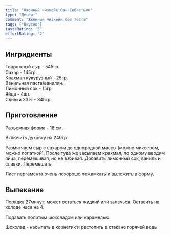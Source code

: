 ```yaml
---
title: "Жженный чизкейк Сан-Себастьян"
type: "Десерт"
comment: "Жженный чизкейк без теста"
tags: ["Вкусно"]
tasteRating: "5"
effortRating: "2"
---
```


## Ингридиенты

Творожный сыр - 545гр.    
Сахар - 145гр.    
Крахмал кукурузный - 25гр.    
Ванильная паста/ванилин.    
Лимонный сок - 15гр     
Яйца - 4шт.    
Сливки 33% - 345гр.    

## Приготовление

Разъемная форма - 18 см.

Включить духовку на 240гр

Размягчаем сыр с сахаром до однородной массы (можно миксером, можно лопаткой), После туда же засыпаем крахмал, по одному вводим яйца, перемешивая, но не взбивая. Добавить лимонный сок, ваниль и сливки. Перемешать


Лист пергамента очень похорошо пожамкать и выложить в форму.


## Выпекание

Порядка 27минут: может остаться жидкий или запечься.
Оставить на холоде часа на 4.

Подавать политым шоколадом или карамелью.

Шоколад - насыпать в корнетик и растопить в стакане горячей воды
